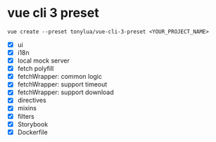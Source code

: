 # vue cli 3 preset

```
vue create --preset tonylua/vue-cli-3-preset <YOUR_PROJECT_NAME>
```

- [x] ui
- [x] i18n
- [x] local mock server
- [x] fetch polyfill
- [x] fetchWrapper: common logic
- [x] fetchWrapper: support timeout
- [x] fetchWrapper: support download
- [x] directives
- [x] mixins
- [x] filters
- [x] Storybook
- [x] Dockerfile